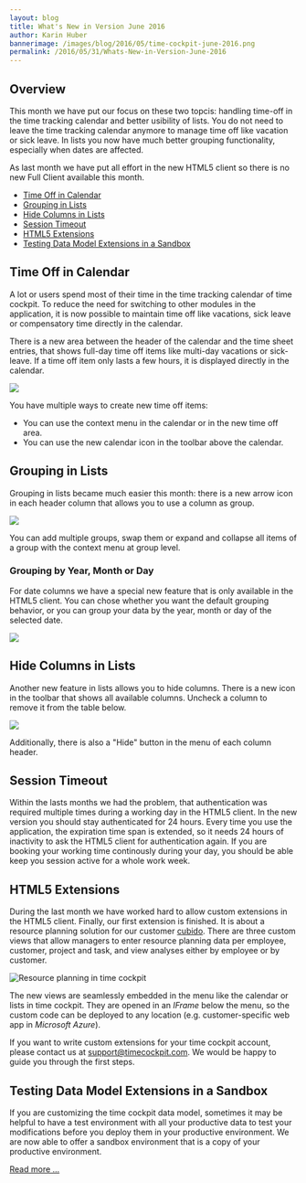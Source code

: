```yaml
---
layout: blog
title: What's New in Version June 2016
author: Karin Huber
bannerimage: /images/blog/2016/05/time-cockpit-june-2016.png
permalink: /2016/05/31/Whats-New-in-Version-June-2016
---
```


<h2 xmlns="http://www.w3.org/1999/xhtml">Overview</h2><p xmlns="http://www.w3.org/1999/xhtml">This month we have put our focus on these two topcis: handling time-off in the time tracking calendar and better usibility of lists. You do not need to leave the time tracking calendar anymore to manage time off like vacation or sick leave. In lists you now have much better grouping functionality, especially when dates are affected.</p><p xmlns="http://www.w3.org/1999/xhtml">As last month we have put all effort in the new HTML5 client so there is no new Full Client available this month.<br /></p><ul xmlns="http://www.w3.org/1999/xhtml">
  <li>
    <a href="#timeoff">Time Off in Calendar</a>
  </li>
  <li>
    <a href="#grouping">Grouping in Lists</a>
  </li>
  <li>
    <a href="#hidecolumns">Hide Columns in Lists</a>
  </li>
  <li>
    <a href="#sessiontimeout">Session Timeout</a>
  </li>
  <li>
    <a href="#extensions">HTML5 Extensions</a>
  </li>
  <li>
    <a href="#sandbox">Testing Data Model Extensions in a Sandbox</a>
  </li>
</ul><h2 xmlns="http://www.w3.org/1999/xhtml">
  <a name="timeoff" id="timeoff" class="mce-item-anchor"></a>Time Off in Calendar</h2><p xmlns="http://www.w3.org/1999/xhtml">A lot or users spend most of their time in the time tracking calendar of time cockpit. To reduce the need for switching to other modules in the application, it is now possible to maintain time off like vacations, sick leave or compensatory time directly in the calendar.</p><p xmlns="http://www.w3.org/1999/xhtml">There is a new area between the header of the calendar and the time sheet entries, that shows full-day time off items like multi-day vacations or sick-leave. If a time off item only lasts a few hours, it is displayed directly in the calendar.<br /></p><p xmlns="http://www.w3.org/1999/xhtml">
  <img src="{{site.baseurl}}images/blog/2016/05/time-off-in-calendar.png" />
</p><p xmlns="http://www.w3.org/1999/xhtml">You have multiple ways to create new time off items:</p><ul xmlns="http://www.w3.org/1999/xhtml">
  <li>You can use the context menu in the calendar or in the new time off area.</li>
  <li>You can use the new calendar icon in the toolbar above the calendar.</li>
</ul><h2 xmlns="http://www.w3.org/1999/xhtml">
  <a name="grouping" id="grouping" class="mce-item-anchor"></a>Grouping in Lists</h2><p xmlns="http://www.w3.org/1999/xhtml">Grouping in lists became much easier this month: there is a new arrow icon in each header column that allows you to use a column as group.</p><p xmlns="http://www.w3.org/1999/xhtml">
  <img src="{{site.baseurl}}images/blog/2016/05/grouping-in-lists.gif" />
</p><p xmlns="http://www.w3.org/1999/xhtml">You can add multiple groups, swap them or expand and collapse all items of a group with the context menu at group level.</p><h3 xmlns="http://www.w3.org/1999/xhtml">Grouping by Year, Month or Day</h3><p xmlns="http://www.w3.org/1999/xhtml">For date columns we have a special new feature that is only available in the HTML5 client. You can chose whether you want the default grouping behavior, or you can group your data by the year, month or day of the selected date.</p><p xmlns="http://www.w3.org/1999/xhtml">
  <img src="{{site.baseurl}}images/blog/2016/05/group-by-month.png" />
</p><h2 xmlns="http://www.w3.org/1999/xhtml">
  <a name="hidecolumns" id="hidecolumns" class="mce-item-anchor"></a>Hide Columns in Lists</h2><p xmlns="http://www.w3.org/1999/xhtml">Another new feature in lists allows you to hide columns. There is a new icon in the toolbar that shows all available columns. Uncheck a column to remove it from the table below.<br /></p><p xmlns="http://www.w3.org/1999/xhtml">
  <img src="{{site.baseurl}}images/blog/2016/05/hide-columns.png" />
</p><p xmlns="http://www.w3.org/1999/xhtml">Additionally, there is also a "Hide" button in the menu of each column header.</p><h2 xmlns="http://www.w3.org/1999/xhtml">
  <a name="sessiontimeout" id="sessiontimeout" class="mce-item-anchor"></a>Session Timeout</h2><p xmlns="http://www.w3.org/1999/xhtml">Within the lasts months we had the problem, that authentication was required multiple times during a working day in the HTML5 client. In the new version you should stay authenticated for 24 hours. Every time you use the application, the expiration time span is extended, so it needs 24 hours of inactivity to ask the HTML5 client for authentication again. If you are booking your working time continously during your day, you should be able keep you session active for a whole work week.<br /></p><h2 xmlns="http://www.w3.org/1999/xhtml">
  <a name="extensions" id="extensions" class="mce-item-anchor"></a>HTML5 Extensions</h2><p xmlns="http://www.w3.org/1999/xhtml">During the last month we have worked hard to allow custom extensions in the HTML5 client. Finally, our first extension is finished. It is about a resource planning solution for our customer <a href="http://www.cubido.at/" title="cubido" target="_blank">cubido</a>. There are three custom views that allow managers to enter resource planning data per employee, customer, project and task, and view analyses either by employee or by customer.</p><p xmlns="http://www.w3.org/1999/xhtml">
  <img title="Resource planning in time cockpit" src="{{site.baseurl}}images/blog/2016/05/resource-planning-data-entry.png" />
</p><p xmlns="http://www.w3.org/1999/xhtml">The new views are seamlessly embedded in the menu like the calendar or lists in time cockpit. They are opened in an <em>IFrame</em> below the menu, so the custom code can be deployed to any location (e.g. customer-specific web app in <em>Microsoft Azure</em>).</p><p class="showcase" xmlns="http://www.w3.org/1999/xhtml">If you want to write custom extensions for your time cockpit account, please contact us at <a href="mailto:support@timecockpit.com">support@timecockpit.com</a>. We would be happy to guide you through the first steps.</p><h2 xmlns="http://www.w3.org/1999/xhtml">
  <a name="sandbox" id="sandbox" class="mce-item-anchor"></a>Testing Data Model Extensions in a Sandbox</h2><p xmlns="http://www.w3.org/1999/xhtml">If you are customizing the time cockpit data model, sometimes it may be helpful to have a test environment with all your productive data to test your modifications before you deploy them in your productive environment. We are now able to offer a sandbox environment that is a copy of your productive environment.<br /></p><p xmlns="http://www.w3.org/1999/xhtml">
  <a href="~/blog/2016/05/27/Playing-in-the-Sandbox" title="Sandbox environment">Read more ...</a>
</p>